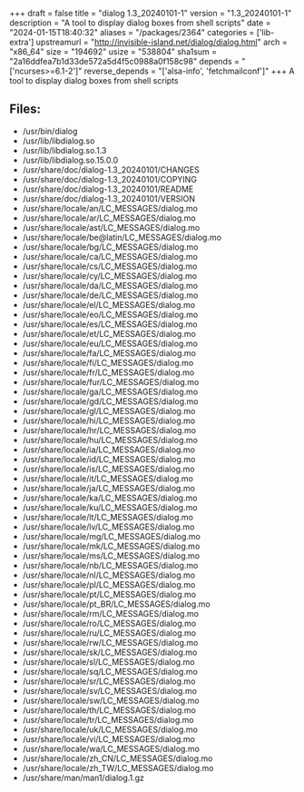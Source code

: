 +++
draft = false
title = "dialog 1.3_20240101-1"
version = "1.3_20240101-1"
description = "A tool to display dialog boxes from shell scripts"
date = "2024-01-15T18:40:32"
aliases = "/packages/2364"
categories = ['lib-extra']
upstreamurl = "http://invisible-island.net/dialog/dialog.html"
arch = "x86_64"
size = "194692"
usize = "538804"
sha1sum = "2a16ddfea7b1d33de572a5d4f5c0988a0f158c98"
depends = "['ncurses>=6.1-2']"
reverse_depends = "['alsa-info', 'fetchmailconf']"
+++
A tool to display dialog boxes from shell scripts

## Files: 
* /usr/bin/dialog
* /usr/lib/libdialog.so
* /usr/lib/libdialog.so.1.3
* /usr/lib/libdialog.so.15.0.0
* /usr/share/doc/dialog-1.3_20240101/CHANGES
* /usr/share/doc/dialog-1.3_20240101/COPYING
* /usr/share/doc/dialog-1.3_20240101/README
* /usr/share/doc/dialog-1.3_20240101/VERSION
* /usr/share/locale/an/LC_MESSAGES/dialog.mo
* /usr/share/locale/ar/LC_MESSAGES/dialog.mo
* /usr/share/locale/ast/LC_MESSAGES/dialog.mo
* /usr/share/locale/be@latin/LC_MESSAGES/dialog.mo
* /usr/share/locale/bg/LC_MESSAGES/dialog.mo
* /usr/share/locale/ca/LC_MESSAGES/dialog.mo
* /usr/share/locale/cs/LC_MESSAGES/dialog.mo
* /usr/share/locale/cy/LC_MESSAGES/dialog.mo
* /usr/share/locale/da/LC_MESSAGES/dialog.mo
* /usr/share/locale/de/LC_MESSAGES/dialog.mo
* /usr/share/locale/el/LC_MESSAGES/dialog.mo
* /usr/share/locale/eo/LC_MESSAGES/dialog.mo
* /usr/share/locale/es/LC_MESSAGES/dialog.mo
* /usr/share/locale/et/LC_MESSAGES/dialog.mo
* /usr/share/locale/eu/LC_MESSAGES/dialog.mo
* /usr/share/locale/fa/LC_MESSAGES/dialog.mo
* /usr/share/locale/fi/LC_MESSAGES/dialog.mo
* /usr/share/locale/fr/LC_MESSAGES/dialog.mo
* /usr/share/locale/fur/LC_MESSAGES/dialog.mo
* /usr/share/locale/ga/LC_MESSAGES/dialog.mo
* /usr/share/locale/gd/LC_MESSAGES/dialog.mo
* /usr/share/locale/gl/LC_MESSAGES/dialog.mo
* /usr/share/locale/hi/LC_MESSAGES/dialog.mo
* /usr/share/locale/hr/LC_MESSAGES/dialog.mo
* /usr/share/locale/hu/LC_MESSAGES/dialog.mo
* /usr/share/locale/ia/LC_MESSAGES/dialog.mo
* /usr/share/locale/id/LC_MESSAGES/dialog.mo
* /usr/share/locale/is/LC_MESSAGES/dialog.mo
* /usr/share/locale/it/LC_MESSAGES/dialog.mo
* /usr/share/locale/ja/LC_MESSAGES/dialog.mo
* /usr/share/locale/ka/LC_MESSAGES/dialog.mo
* /usr/share/locale/ku/LC_MESSAGES/dialog.mo
* /usr/share/locale/lt/LC_MESSAGES/dialog.mo
* /usr/share/locale/lv/LC_MESSAGES/dialog.mo
* /usr/share/locale/mg/LC_MESSAGES/dialog.mo
* /usr/share/locale/mk/LC_MESSAGES/dialog.mo
* /usr/share/locale/ms/LC_MESSAGES/dialog.mo
* /usr/share/locale/nb/LC_MESSAGES/dialog.mo
* /usr/share/locale/nl/LC_MESSAGES/dialog.mo
* /usr/share/locale/pl/LC_MESSAGES/dialog.mo
* /usr/share/locale/pt/LC_MESSAGES/dialog.mo
* /usr/share/locale/pt_BR/LC_MESSAGES/dialog.mo
* /usr/share/locale/rm/LC_MESSAGES/dialog.mo
* /usr/share/locale/ro/LC_MESSAGES/dialog.mo
* /usr/share/locale/ru/LC_MESSAGES/dialog.mo
* /usr/share/locale/rw/LC_MESSAGES/dialog.mo
* /usr/share/locale/sk/LC_MESSAGES/dialog.mo
* /usr/share/locale/sl/LC_MESSAGES/dialog.mo
* /usr/share/locale/sq/LC_MESSAGES/dialog.mo
* /usr/share/locale/sr/LC_MESSAGES/dialog.mo
* /usr/share/locale/sv/LC_MESSAGES/dialog.mo
* /usr/share/locale/sw/LC_MESSAGES/dialog.mo
* /usr/share/locale/th/LC_MESSAGES/dialog.mo
* /usr/share/locale/tr/LC_MESSAGES/dialog.mo
* /usr/share/locale/uk/LC_MESSAGES/dialog.mo
* /usr/share/locale/vi/LC_MESSAGES/dialog.mo
* /usr/share/locale/wa/LC_MESSAGES/dialog.mo
* /usr/share/locale/zh_CN/LC_MESSAGES/dialog.mo
* /usr/share/locale/zh_TW/LC_MESSAGES/dialog.mo
* /usr/share/man/man1/dialog.1.gz
